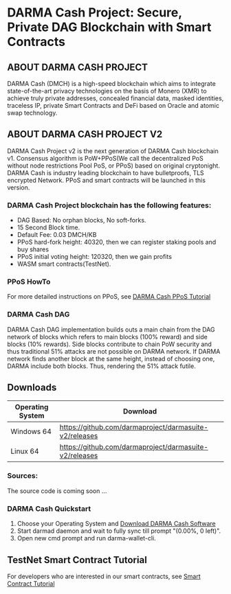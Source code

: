 # DARMA Cash Project: Secure, Private DAG Blockchain with Smart Contracts

## ABOUT DARMA CASH PROJECT
DARMA Cash (DMCH) is a high-speed blockchain which aims to integrate state-of-the-art privacy technologies on the basis of Monero (XMR) to achieve truly private addresses, concealed financial data, masked identities, traceless IP, private Smart Contracts and DeFi based on Oracle and atomic swap technology.

## ABOUT DARMA CASH PROJECT V2
DARMA Cash Project v2 is the next generation of DARMA Cash blockchain v1. Consensus algorithm is PoW+PPoS(We call the decentralized PoS without node restrictions Pool PoS, or PPoS) based on original cryptonight. DARMA Cash is industry leading blockchain to have bulletproofs, TLS encrypted Network. PPoS and smart contracts will be launched in this version.

### DARMA Cash Project blockchain has the following features:
 - DAG Based: No orphan blocks, No soft-forks.
 - 15 Second Block time.
 - Default Fee: 0.03 DMCH/KB
 - PPoS hard-fork height: 40320, then we can register staking pools and buy shares
 - PPoS initial voting height: 120320, then we gain profits
 - WASM smart contracts(TestNet). 

### PPoS HowTo
For more detailed instructions on PPoS, see [DARMA Cash PPoS Tutorial](https://github.com/darmaproject/wiki/blob/master/dpos.md)

### DARMA Cash DAG
DARMA Cash DAG implementation builds outs a main chain from the DAG network of blocks which refers to main blocks (100% reward) and side blocks (10% rewards). Side blocks contribute to chain PoW security and thus traditional 51% attacks are not possible on DARMA network. If DARMA network finds another block at the same height, instead of choosing one, DARMA include both blocks. Thus, rendering the 51% attack futile.

## Downloads
| Operating System | Download                                 |
| ---------------- | ---------------------------------------- |
| Windows 64       | https://github.com/darmaproject/darmasuite-v2/releases |
| Linux 64         | https://github.com/darmaproject/darmasuite-v2/releases |

### Sources:

The source code is coming soon ...

### DARMA Cash Quickstart
1. Choose your Operating System and [Download DARMA Cash Software](https://github.com/darmaproject/darmasuite-v2/releases)
2. Start darmad daemon and wait to fully sync till prompt "(0.00%, 0 left)".
3. Open new cmd prompt and run darma-wallet-cli.

## TestNet Smart Contract Tutorial 

For developers who are interested in our smart contracts, see [Smart Contract Tutorial](https://github.com/darmaproject/wiki/blob/master/contract-dev.md)

